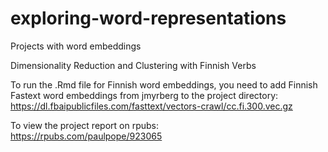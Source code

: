 # exploring-word-representations
Projects with word embeddings


Dimensionality Reduction and Clustering with Finnish Verbs

To run the .Rmd file for Finnish word embeddings, you need to add
Finnish Fastext word embeddings from jmyrberg to the project directory:
https://dl.fbaipublicfiles.com/fasttext/vectors-crawl/cc.fi.300.vec.gz

To view the project report on rpubs:  
https://rpubs.com/paulpope/923065


